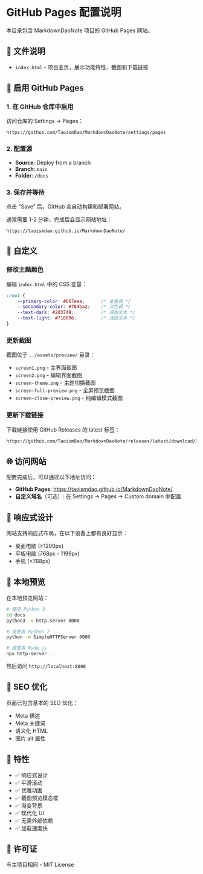 # GitHub Pages 配置说明

本目录包含 MarkdownDaoNote 项目的 GitHub Pages 网站。

## 📄 文件说明

- `index.html` - 项目主页，展示功能特性、截图和下载链接

## 🚀 启用 GitHub Pages

### 1. 在 GitHub 仓库中启用

访问仓库的 Settings → Pages：

```
https://github.com/TaoismDao/MarkdownDaoNote/settings/pages
```

### 2. 配置源

- **Source**: Deploy from a branch
- **Branch**: `main`
- **Folder**: `/docs`

### 3. 保存并等待

点击 "Save" 后，GitHub 会自动构建和部署网站。

通常需要 1-2 分钟，完成后会显示网站地址：

```
https://taoismdao.github.io/MarkdownDaoNote/
```

## 🎨 自定义

### 修改主题颜色

编辑 `index.html` 中的 CSS 变量：

```css
:root {
    --primary-color: #667eea;      /* 主色调 */
    --secondary-color: #764ba2;    /* 次色调 */
    --text-dark: #2d3748;          /* 深色文本 */
    --text-light: #718096;         /* 浅色文本 */
}
```

### 更新截图

截图位于 `../assets/preview/` 目录：

- `screen1.png` - 主界面截图
- `screen2.png` - 编辑界面截图
- `screen-theme.png` - 主题切换截图
- `screen-full-preview.png` - 全屏预览截图
- `screen-close-preview.png` - 纯编辑模式截图

### 更新下载链接

下载链接使用 GitHub Releases 的 latest 标签：

```html
https://github.com/TaoismDao/MarkdownDaoNote/releases/latest/download/文件名
```

## 🌐 访问网站

配置完成后，可以通过以下地址访问：

- **GitHub Pages**: https://taoismdao.github.io/MarkdownDaoNote/
- **自定义域名**（可选）: 在 Settings → Pages → Custom domain 中配置

## 📱 响应式设计

网站支持响应式布局，在以下设备上都有良好显示：

- 桌面电脑 (≥1200px)
- 平板电脑 (768px - 1199px)
- 手机 (<768px)

## 🔧 本地预览

在本地预览网站：

```bash
# 使用 Python 3
cd docs
python3 -m http.server 8000

# 或使用 Python 2
python -m SimpleHTTPServer 8000

# 或使用 Node.js
npx http-server .
```

然后访问 `http://localhost:8000`

## 📝 SEO 优化

页面已包含基本的 SEO 优化：

- Meta 描述
- Meta 关键词
- 语义化 HTML
- 图片 alt 属性

## 🎯 特性

- ✅ 响应式设计
- ✅ 平滑滚动
- ✅ 优雅动画
- ✅ 截图预览模态框
- ✅ 渐变背景
- ✅ 现代化 UI
- ✅ 无需外部依赖
- ✅ 加载速度快

## 📄 许可证

与主项目相同 - MIT License

